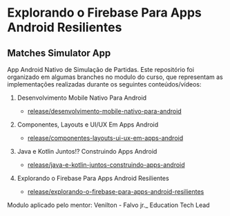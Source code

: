 # Explorando o Firebase Para Apps Android Resilientes

## Matches Simulator App

App Android Nativo de Simulação de Partidas. Este repositório foi organizado em algumas branches no modulo do curso, que representam as implementações realizadas durante os seguintes conteúdos/vídeos:

1. Desenvolvimento Mobile Nativo Para Android

   - [release/desenvolvimento-mobile-nativo-para-android](https://github.com/digitalinnovationone/matches-simulator-app/tree/release/desenvolvimento-mobile-nativo-para-android)

1. Componentes, Layouts e UI/UX Em Apps Android

   - [release/componentes-layouts-ui-ux-em-apps-android](https://github.com/digitalinnovationone/matches-simulator-app/tree/release/componentes-layouts-ui-ux-em-apps-android)

1. Java e Kotlin Juntos!? Construindo Apps Android

   - [release/java-e-kotlin-juntos-construindo-apps-android](https://github.com/digitalinnovationone/matches-simulator-app/tree/release/java-e-kotlin-juntos-construindo-apps-android)

1. Explorando o Firebase Para Apps Android Resilientes
   - [release/explorando-o-firebase-para-apps-android-resilientes](https://github.com/digitalinnovationone/matches-simulator-app/tree/release/explorando-o-firebase-para-apps-android-resilientes)

Modulo aplicado pelo mentor:
Venilton - Falvo jr.\_
Education Tech Lead

